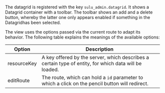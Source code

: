The datagrid is registered with the key `sulu_admin.datagrid`. It shows a Datagrid container with a toolbar.
The toolbar shows an add and a delete button, whereby the latter one only appears enabled
if something in the Datagridhas been selected.

The view uses the options passed via the current route to adapt its behavior. The following table explains the meanings
of the available options:

| Option      | Description                                                                                           |
|-------------|-------------------------------------------------------------------------------------------------------|
| resourceKey | A key offered by the server, which describes a certain type of entity, for which data will be loaded. |
| editRoute   | The route, which can hold a `id` parameter to which a click on the pencil button will redirect.     |
